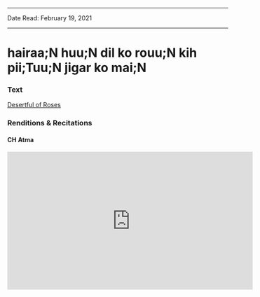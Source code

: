 
---

Date Read: February 19, 2021

---


# hairaa;N huu;N dil ko rouu;N kih pii;Tuu;N jigar ko mai;N


### Text

[Desertful of Roses](http://www.columbia.edu/itc/mealac/pritchett/00ghalib/099/index_099.html)

### Renditions & Recitations

#### CH Atma

<iframe width="560" height="315" src="https://www.youtube.com/embed/B-5aQtAzExM" title="YouTube video player" frameborder="0" allow="accelerometer; autoplay; clipboard-write; encrypted-media; gyroscope; picture-in-picture" allowfullscreen></iframe>

